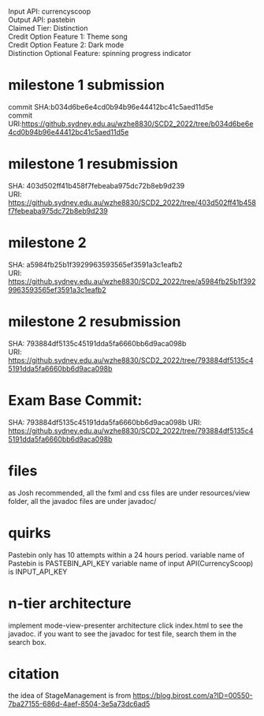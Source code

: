 Input API: currencyscoop   
Output API: pastebin  
Claimed Tier: Distinction  
Credit Option Feature 1: Theme song  
Credit Option Feature 2: Dark mode  
Distinction Optional Feature: spinning progress indicator  

# milestone 1 submission
commit SHA:b034d6be6e4cd0b94b96e44412bc41c5aed11d5e  
commit URI:https://github.sydney.edu.au/wzhe8830/SCD2_2022/tree/b034d6be6e4cd0b94b96e44412bc41c5aed11d5e
# milestone 1 resubmission
 SHA: 403d502ff41b458f7febeaba975dc72b8eb9d239  
 URI: https://github.sydney.edu.au/wzhe8830/SCD2_2022/tree/403d502ff41b458f7febeaba975dc72b8eb9d239
# milestone 2
SHA: a5984fb25b1f3929963593565ef3591a3c1eafb2  
URI: https://github.sydney.edu.au/wzhe8830/SCD2_2022/tree/a5984fb25b1f3929963593565ef3591a3c1eafb2
# milestone 2 resubmission
SHA: 793884df5135c45191dda5fa6660bb6d9aca098b  
URI: https://github.sydney.edu.au/wzhe8830/SCD2_2022/tree/793884df5135c45191dda5fa6660bb6d9aca098b
# Exam Base Commit:
SHA: 793884df5135c45191dda5fa6660bb6d9aca098b
URI: https://github.sydney.edu.au/wzhe8830/SCD2_2022/tree/793884df5135c45191dda5fa6660bb6d9aca098b
# files
as Josh recommended, all the fxml and css files are under resources/view folder,
all the javadoc files are under javadoc/
# quirks
Pastebin only has 10 attempts within a 24 hours period.
variable name of Pastebin is PASTEBIN_API_KEY
variable name of input API(CurrencyScoop) is INPUT_API_KEY
# n-tier architecture
implement mode-view-presenter architecture
click index.html to see the javadoc. if you want to see the javadoc for test file, search them in the search box.
# citation
the idea of StageManagement is from https://blog.birost.com/a?ID=00550-7ba27155-686d-4aef-8504-3e5a73dc6ad5